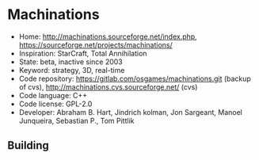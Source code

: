 # Machinations

- Home: http://machinations.sourceforge.net/index.php, https://sourceforge.net/projects/machinations/
- Inspiration: StarCraft, Total Annihilation
- State: beta, inactive since 2003
- Keyword: strategy, 3D, real-time
- Code repository: https://gitlab.com/osgames/machinations.git (backup of cvs), http://machinations.cvs.sourceforge.net/ (cvs)
- Code language: C++
- Code license: GPL-2.0
- Developer: Abraham B. Hart, Jindrich kolman, Jon Sargeant, Manoel Junqueira, Sebastian P., Tom Pittlik

## Building
